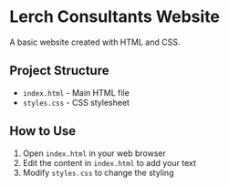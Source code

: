 # Lerch Consultants Website

A basic website created with HTML and CSS.

## Project Structure
- `index.html` - Main HTML file
- `styles.css` - CSS stylesheet

## How to Use
1. Open `index.html` in your web browser
2. Edit the content in `index.html` to add your text
3. Modify `styles.css` to change the styling
